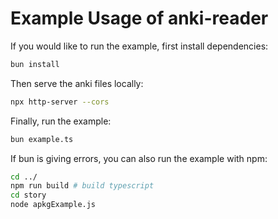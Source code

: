 # Example Usage of anki-reader

If you would like to run the example, first install dependencies:
```bash
bun install
```

Then serve the anki files locally:
```bash
npx http-server --cors
```

Finally, run the example:
```bash
bun example.ts
```

If bun is giving errors, you can also run the example with npm:
```bash
cd ../
npm run build # build typescript
cd story
node apkgExample.js
```
